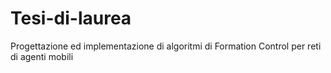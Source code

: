 # Tesi-di-laurea
Progettazione ed implementazione di algoritmi di Formation Control per reti di agenti mobili
